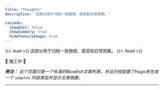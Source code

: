 ```yaml
---
title: "Thoughts"
description: "该部分用于归档一些随想、感受和日常观察。"

cascade:
  showEdit: false
  showSummary: true
  hideFeatureImage: true
---
```


{{< lead >}}
该部分用于归档一些随想、感受和日常观察。
{{< /lead >}}

🚧 施工中 🚧


_**旁注：** 这个页面只是一个标准的Blowfish文章列表，并且已经配置了Hugo来生成一个 `samples` 内容类型并显示文章摘要。_

---
